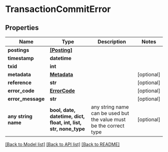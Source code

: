 # TransactionCommitError


## Properties
Name | Type | Description | Notes
------------ | ------------- | ------------- | -------------
**postings** | [**[Posting]**](Posting.md) |  | 
**timestamp** | **datetime** |  | 
**txid** | **int** |  | 
**metadata** | [**Metadata**](Metadata.md) |  | [optional] 
**reference** | **str** |  | [optional] 
**error_code** | [**ErrorCode**](ErrorCode.md) |  | [optional] 
**error_message** | **str** |  | [optional] 
**any string name** | **bool, date, datetime, dict, float, int, list, str, none_type** | any string name can be used but the value must be the correct type | [optional]

[[Back to Model list]](../README.md#documentation-for-models) [[Back to API list]](../README.md#documentation-for-api-endpoints) [[Back to README]](../README.md)


